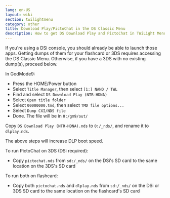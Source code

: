 ```yaml
---
lang: en-US
layout: wiki
section: twilightmenu
category: other
title: Download Play/PictoChat in the DS Classic Menu
description: How to get DS Download Play and PictoChat in TWiLight Menu++'s DS Classic Menu
---
```


If you're using a DSi console, you should already be able to launch those apps.
Getting dumps of them for your flashcard or 3DS requires accessing the DS Classic Menu.
Otherwise, if you have a 3DS with no existing dump(s), proceed below.

In GodMode9:
- Press the HOME/Power button
- Select `Title Manager`, then select `[1:] NAND / TWL`
- Find and select `DS Download Play (NTR-HDNA)`
- Select `Open title folder`
- Select `00000000.tmd`, then select `TMD file options...`
- Select `Dump CXI/NDS file`
- Done. The file will be in `0:/gm9/out/`

Copy `DS Download Play (NTR-HDNA).nds` to `0:/_nds/`, and rename it to `dlplay.nds`.

The above steps will increase DLP boot speed.

To run PictoChat on 3DS (DSi required):
- Copy `pictochat.nds` from `sd:/_nds/` on the DSi's SD card to the same location on the 3DS's SD card

To run both on flashcard:
- Copy both `pictochat.nds` and `dlplay.nds` from `sd:/_nds/` on the DSi or 3DS SD card to the same location on the flashcard's SD card